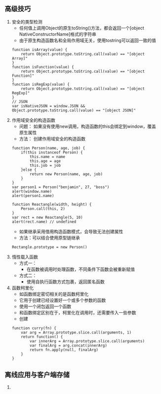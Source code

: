 ## 高级技巧

1. 安全的类型检测
    - 任何值上调用Object的原生toString()方法，都会返回一个[object NativeConstructorName]格式的字符串
    - 由于原生构造函数名和全局作用域无关，使用tostring可以返回一致的值
    ```
    function isArray(value) {
        return Object.prototype.toString.call(value) == "[object Array]"
    }
    function isFunction(value) {
        return Object.prototype.toString.call(value) == "[object Function]"
    }
    function isRegExp(value) {
        return Object.prototype.toString.call(value) == "[object RegExp]"
    }
    // JSON
    var isNativeJSON = window.JSON && Object.prototype.toString.call(value) == "[object JSON]"
    ```
2. 作用域安全的构造函数
    - 问题： 如果没有使用new调用，构造函数的this会绑定到window，覆盖原生属性
    - 方法： 创建作用域安全的构造函数
    ```
    function Person(name, age, job) {
        if(this instanceof Person) {
            this.name = name
            this.age = age
            this.job = job
        }else {
            return new Person(name, age, job)
        }
    }
    var person1 = Person("benjamin", 27, "boss")
    alert(window.name)
    alert(person1.name)

    function Reactangle(width, height) {
        Person.call(this, 2)
    }
    var rect = new Reactangle(5, 10)
    alert(rect.name) // undefined
    ```
    - 如果继承采用借用构造函数模式，会导致无法创建属性
    - 方法：可以结合使用原型链继承
    ```
    Rectangle.prototype = new Person()
    ```
3. 惰性载入函数
    - 方式一：
        - 在函数被调用时处理函数，不同条件下函数会被重新赋值
    - 方式二：
        - 使用自执行函数方式包裹，返回匿名函数
4. 函数柯里化
    - 如函数绑定密切相关的是函数柯里化
    - 它用于创建已经设置好一个或多个参数的函数
    - 使用一个闭包返回一个函数
    - 和函数绑定区别在于，柯里化在调用时，还需要传入一些参数
    - 创建
    ```
    function curry(fn) {
        var arg = Array.prototype.slice.call(arguments, 1)
        return function() {
            var innerArg = Array.prototype.slice.call(arguments)
            var finalArg = arg.concat(innerArg)
            return fn.apply(null, finalArg)
        }
    }
    ```

## 离线应用与客户端存储
1. 